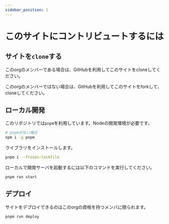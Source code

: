 ```yaml
---
sidebar_position: 1
---
```


# このサイトにコントリビュートするには

## サイトを`clone`する

このorgのメンバーである場合は、GitHubを利用してこのサイトをcloneしてください。

このorgのメンバーではない場合は、GitHubを利用してこのサイトをforkして、cloneしてください。

## ローカル開発

このリポジトリでは`pnpm`を利用しています。Nodeの開発環境が必要です。

```sh
# pnpmがない場合
npm i -g pnpm
```

ライブラリをインストールします。

```sh
pnpm i --frozen-lockfile
```

ローカルで開発サーバを起動するには以下のコマンドを実行してください。

```sh
pnpm run start
```

## デプロイ

サイトをデプロイできるのはこのorgの資格を持つメンバに限られます。

```sh
pnpm run deploy
```
